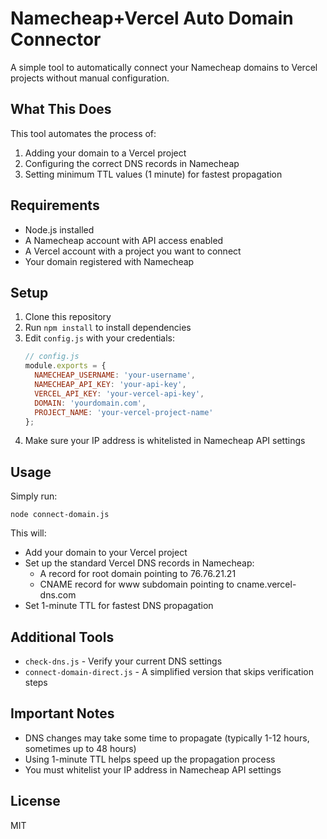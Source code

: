 # Namecheap+Vercel Auto Domain Connector

A simple tool to automatically connect your Namecheap domains to Vercel projects without manual configuration.

## What This Does

This tool automates the process of:
1. Adding your domain to a Vercel project
2. Configuring the correct DNS records in Namecheap
3. Setting minimum TTL values (1 minute) for fastest propagation

## Requirements

- Node.js installed
- A Namecheap account with API access enabled
- A Vercel account with a project you want to connect
- Your domain registered with Namecheap

## Setup

1. Clone this repository
2. Run `npm install` to install dependencies
3. Edit `config.js` with your credentials:
   ```javascript
   // config.js
   module.exports = {
     NAMECHEAP_USERNAME: 'your-username',
     NAMECHEAP_API_KEY: 'your-api-key',
     VERCEL_API_KEY: 'your-vercel-api-key',
     DOMAIN: 'yourdomain.com',
     PROJECT_NAME: 'your-vercel-project-name'
   };
   ```
4. Make sure your IP address is whitelisted in Namecheap API settings

## Usage

Simply run:
```
node connect-domain.js
```

This will:
- Add your domain to your Vercel project
- Set up the standard Vercel DNS records in Namecheap:
  - A record for root domain pointing to 76.76.21.21
  - CNAME record for www subdomain pointing to cname.vercel-dns.com
- Set 1-minute TTL for fastest DNS propagation

## Additional Tools

- `check-dns.js` - Verify your current DNS settings
- `connect-domain-direct.js` - A simplified version that skips verification steps

## Important Notes

- DNS changes may take some time to propagate (typically 1-12 hours, sometimes up to 48 hours)
- Using 1-minute TTL helps speed up the propagation process
- You must whitelist your IP address in Namecheap API settings

## License

MIT